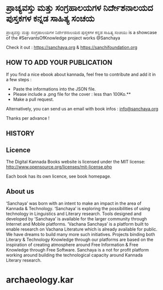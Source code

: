 # ಪ್ರಾಚ್ಯವಸ್ತು ಮತ್ತು ಸಂಗ್ರಹಾಲಯಗಳ ನಿರ್ದೇಶನಾಲಯದ ಪುಸ್ತಕಗಳ ಕನ್ನಡ ಸಾಹಿತ್ಯ ಸಂಚಯ

ಪ್ರಾಚ್ಯವಸ್ತು ಮತ್ತು ಸಂಗ್ರಹಾಲಯಗಳ ನಿರ್ದೇಶನಾಲಯದ ಪುಸ್ತಕಗಳ ಕನ್ನಡ ಸಾಹಿತ್ಯ ಸಂಚಯು is a showcase of the #ServantsOfKnowledge project works @Sanchaya

Check it out : https://sanchaya.org & https://sanchifoundation.org

## HOW TO ADD YOUR PUBLICATION

If you find a nice ebook about kannada, feel free to contribute and add it in a few steps :

- Paste the informations into the JSON file.
- Please include a .png file for the cover : less than 100Ko.**
- Make a pull request.

Alternatively, you can send us an email with book infos : info@sanchaya.org

Thanks per advance !

## HISTORY


## Licence

The Digital Kannada Books website is licensed under the MIT license: http://www.opensource.org/licenses/mit-license.php

Each book has its own licence, see book homepage.

## About us
‘Sanchaya’ was born with an intent to make an impact in the area of Kannada & Technology. ‘Sanchaya’ is exploring the possibilities of using technology in Linguistics and Literary research. Tools designed and developed by ‘Sanchaya’ is available for the larger community through Internet and Mobile platforms. ‘Vachana Sanchaya’ is a platform built to enable research on Vachana Literature which is already available for public. We have dreams to build many more such initiatives. Projects binding both Literary & Technology Knowledge through our platforms are based on the inspiration of creating atmosphere around Free Information & Free Knowledge through Free Software. Sanchaya is a not for profit platform working around building the technological capacity around Kannada Literary research.

# archaeology.kar
